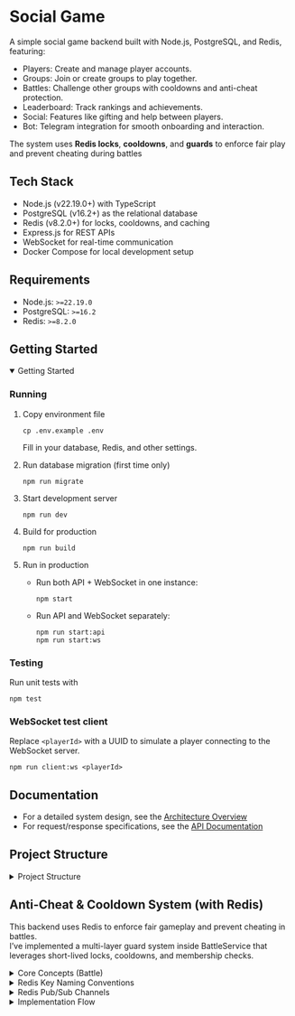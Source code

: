 # Social Game

A simple social game backend built with Node.js, PostgreSQL, and Redis, featuring:

- Players: Create and manage player accounts.
- Groups: Join or create groups to play together.
- Battles: Challenge other groups with cooldowns and anti-cheat protection.
- Leaderboard: Track rankings and achievements.
- Social: Features like gifting and help between players.
- Bot: Telegram integration for smooth onboarding and interaction.

The system uses **Redis locks**, **cooldowns**, and **guards** to enforce fair play and prevent cheating during battles

## Tech Stack
- Node.js (v22.19.0+) with TypeScript
- PostgreSQL (v16.2+) as the relational database
- Redis (v8.2.0+) for locks, cooldowns, and caching
- Express.js for REST APIs
- WebSocket for real-time communication
- Docker Compose for local development setup

## Requirements
- Node.js: `>=22.19.0`
- PostgreSQL: `>=16.2`
- Redis: `>=8.2.0`

## Getting Started
<details open>
<summary>Getting Started</summary>

### Running
1. Copy environment file
   ```
   cp .env.example .env
   ```
   Fill in your database, Redis, and other settings.

2. Run database migration (first time only)
   ```
   npm run migrate
   ```

3. Start development server
   ```
   npm run dev
   ```

4. Build for production
   ```
   npm run build
   ```

5. Run in production
   - Run both API + WebSocket in one instance:
     ```
     npm start
     ```
   - Run API and WebSocket separately:
     ```
     npm run start:api
     npm run start:ws
     ```

### Testing
Run unit tests with
```
npm test
```

### WebSocket test client
Replace `<playerId>` with a UUID to simulate a player connecting to the WebSocket server.
```
npm run client:ws <playerId>
```
</details>

## Documentation

- For a detailed system design, see the [Architecture Overview](./ARCHITECTURE.md)
- For request/response specifications, see the [API Documentation](./API.md)

## Project Structure
<details>
<summary>Project Structure</summary>

```
├── package.json
├── tsconfig.json                    # TypeScript configuration
├── docker-compose.yml               # Docker setup for services
├── .env.example                     # Example environment variables
├── README.md
├── API.md                           # API reference documentation
├── ARCHITECTURE.md                  # System architecture overview
│
├── migrations
│   └── 001_init.sql                 # Initial database setup: basic schema
│
├── scripts
│   ├── build.ts                     # ESBuild configuration and build script
│   ├── migrate.ts                   # Script to run database migration files
│   └── ws-client.ts                 # WebSocket test client
│
└── src
    ├── index.ts                     # Entry point
    ├── server.ts                    # API bootstrap (Express)
    ├── ws-server.ts                 # WebSocket bootstrap
    ├── app.ts                       # Express app setup (middlewares, routes)
    ├── migrate.ts                   # Run migrations
    ├── error-handler.ts             # Centralized error handler
    │
    ├── core                         # Core infrastructure
    │   ├── db.ts                    # Postgres pool/connection
    │   ├── redis.ts                 # Redis pub/sub client
    │
    ├── exceptions                   # Custom exceptions
    │   └── app-exception.ts         # Base exception
    │
    ├── middlewares                  # Express middlewares
    │   └── authentication.ts        # Auth middleware
    │
    ├── types                        # Shared types & augmentations
    │   └── express.d.ts             # Extend Express Request/Response types
    │
    ├── constants
    │   └── redis-channels.ts        # Centralized Redis channel names for publish/subscribe
    │
    └── modules                      # Feature modules
        ├── battle
        │   ├── battle.ts            # Entity (interfaces, constants)
        │   ├── battle.repository.ts # DB queries
        │   ├── battle.service.ts    # Business logic
        │   ├── battle.controller.ts # REST (Express routes)
        │   └── battle.ws.ts         # WebSocket handlers
        │
        ├── player
        ├── group
        ├── leaderboard
        ├── social
        └── bot
```
</details>

## Anti-Cheat & Cooldown System (with Redis)

This backend uses Redis to enforce fair gameplay and prevent cheating in battles.\
I’ve implemented a multi-layer guard system inside BattleService that leverages short-lived locks, cooldowns, and membership checks.

<details>
<summary>Core Concepts (Battle)</summary>

### Core Concepts (Battle)

1. **Per-Player Rate Limits**
   - Prevent spamming of actions (create/join/attack/etc.)
   - Redis key: `ratelimit:{playerId}:{action}`
   - Example: `ratelimit:123:create_battle`
   - Stores an increment counter with an expiry window (e.g., 60s).
   - If limit exceeded → `AppException('Too many battle creation attempts. Try again later.', 429)`.
2. **Group Cooldowns**
   - Prevents groups from creating battles too frequently.
   - Redis key: `cooldown:attack:{groupId}`
   - Example: `cooldown:attack:abc`
   - Set with TTL (e.g., 5m) when a group creates a battle.
   - If another battle is requested before cooldown expires → `AppException('Attacking group is on cooldown. Try later.', 429)`.
3. **Join Guards**
   - Can only join one battle within a 60-second window.
   - Prevents cheating in participant lists:
     - Cannot join a finished battle.
     - Cannot join both attacker & defender sides.
     - Cannot double-join the same battle.
   - Uses DB checks and Redis temporary markers
   - Redis key: `ratelimit:{playerId}:join_battle`
   - Example: `ratelimit:123:join_battle`
   - Helps avoid race conditions in high-traffic environments.
4. **Start Locks**
   - Prevents concurrent race conditions where two players try to start the same battle simultaneously.
   - Redis key: `lock:battle:{battleId}:begin`
   - Uses **SETNX + TTL** (atomic lock).
   - If lock exists → `AppException('Battle is already being started.', 409)`.
5. **Finish Guards**
   - Prevents finishing a battle too soon after starting (anti-abuse).
   - Enforce **minimum battle duration** (e.g., 60s).
   - Check from `started_at` field in `battle` entity.
   - If `now - battle.started_at < 60s` → `AppException('Battle cannot be finished yet.', 400)`
</details>

<details>
<summary>Redis Key Naming Conventions</summary>

### Redis Key Naming Conventions

| Key pattern | Purpose | TTL |
| --- | --- | --- |
| `ratelimit:{playerId}:{action}` | Per-player action rate limit | 60 seconds |
| `cooldown:attack:{groupId}` | Group cooldown after creating battle | 5 minutes |
| `lock:battle:{battleId}:begin` | Concurrency lock for beginBattle | 5 seconds |
| `leaderboard:24` | Sorted set tracking group scores for the last 24 hours | 24 hours |
| `member:battle:{battleId}` | Store all player IDs that are participating in a specific battle. Only players who started the battle and joined are added. | 30 minutes or **Battle finished** |
</details>

<details>
<summary>Redis Pub/Sub Channels</summary>

### Redis Pub/Sub Channels
The backend uses Redis Pub/Sub to broadcast battle events. Each battle-related action has its own channel:

| Channel | Description | Payload Example |
| --- | --- | --- |
| `battle:begin` | Triggered when a battle starts. | `{ "battleId": "uuid" }` |
| `battle:join` | Triggered when a player joins an ongoing battle. | `{ "battleId": "uuid", "playerId": "uuid" }` |
| `battle:finished` | Triggered when a battle finishes. | `{ "battleId": "uuid", "winnerGroupId": "uuid", "score": 100 }` |
</details>

<details>
<summary>Implementation Flow</summary>

### Implementation Flow

1. **Battle Lifecycle**
   ```mermaid
   stateDiagram-v2
       [*] --> Pending
       Pending --> Running: beginBattle (lock acquired)
       Running --> Finished: finishBattle (>=60s elapsed)
       Finished --> [*]
   ```
2. **Create Battle**
   ```mermaid
   sequenceDiagram
       participant Player
       participant Service
       participant Redis
       participant DB

       Player->>Service: POST /battles

       Service->>DB: Get attackerMembers, defenderMembers
       alt Creator invalid membership
           Service-->>Player: Error 400 (must be in exactly one group)
       else Valid membership
           Service->>Redis: INCR ratelimit:{playerId}:create_battle (TTL=60s)
           alt Player exceeded limit
               Service-->>Player: Error 429 (too many battle creation attempts)
           else Within limit
               Service->>Redis: SETNX cooldown:attack:{attackerGroupId} (TTL=5m)
               alt Group on cooldown
                   Service-->>Player: Error 429 (attacker group on cooldown)
               else Cooldown acquired
                   Service->>DB: INSERT battle (attacker vs defender)
                   Service->>DB: INSERT battle_members (creator as initiator)
                   Service-->>Player: Battle created
               end
           end
       end
   ```
3. **Join Battle**
   ```mermaid
   sequenceDiagram
       participant Player
       participant Service
       participant DB
       participant Redis
   
       Player->>Service: POST /battles/:id/join
       Service->>DB: findById(battleId)
       alt not found
           DB-->>Service: null
           Service-->>Player: Error 404 (battle not found)
       else found
           alt not running
               DB-->>Service: state != running
               Service-->>Player: Error 400 (cannot join)
           else running
               Service->>DB: listMembers(battleId)
               alt already joined
                   DB-->>Service: player exists
                   Service-->>Player: Error 400 (player already joined)
               else not joined
                   Service->>Redis: INCR ratelimit:{playerId}:join_battle (TTL=60s)
                   alt join attempts > 3
                       Redis-->>Service: count exceeded
                       Service-->>Player: Error 429 (too many join attempts)
                   else ok
                       Service->>DB: Get attackerMembers, defenderMembers
                       Service->>Service: validate group membership
                       alt invalid membership
                           Service-->>Player: Error 400 (must belong to exactly one side)
                       else valid
                           Service->>DB: INSERT battle_members (playerId, role)
                           Service->>Redis: SADD member:battle:{battleId} <playerId>
                           Service->>Redis: PUBLISH battle:join { battleId, playerId }
                           Service-->>Player: Joined battle
                       end
                   end
               end
           end
       end
   ```
4. **Begin Battle**
   ```mermaid
   sequenceDiagram
       participant Player
       participant Service
       participant Redis
       participant DB

       Player->>Service: POST /battles/:id/begin
       Service->>DB: findById(battleId)
       alt Battle not found
           DB-->>Service: null
           Service-->>Player: Error 404 (battle not found)
       else Battle exists
           alt State != pending
               Service-->>Player: Error 400 (battle cannot be started)
           else Pending
               Service->>Redis: SETNX lock:battle:{battleId}:begin (TTL=5s)
               alt Lock not acquired
                   Service-->>Player: Error 409 (another request is starting)
               else Lock acquired
                   Service->>DB: listMembers(battleId)
                   Service->>Service: check authorization (initiator or owner)
                   alt Not authorized
                       Service-->>Player: Error 403 (not authorized)
                   else Authorized
                       Service->>DB: UPDATE battle (state=running, started=now)
                       Service->>Redis: SADD member:battle:{battleId} <playerId>
                       Service->>Redis: PUBLISH battle:begin { battleId }
                       Service-->>Player: Battle started
                   end
                   Service->>Redis: DEL lock:battle:{battleId}:begin (releaseLock)
               end
           end
       end
   ```
5. **Finish Battle**
   ```mermaid
   sequenceDiagram
       participant Player
       participant Service
       participant DB
       participant Redis
   
       Player->>Service: POST /battles/:id/finish
       Service->>DB: findById(battleId)
       alt not found
            DB-->>Service: null
            Service-->>Player: Error 404 (battle not found)
        else found
            alt not running
                DB-->>Service: state != running
                Service-->>Player: Error 400 (cannot finish)
            else running
                Service->>Service: check elapsed >= 60s (battle.started_at)
                alt too early
                    Service-->>Player: Error 400 (finish too soon)
                else valid
                    Service->>DB: listMembers(battleId)
                    Service->>Service: check authorization (initiator or owner)
                    alt not authorized
                        Service-->>Player: Error 403 (not authorized)
                    else authorized
                        Service->>DB: UPDATE battle.state = finished
                        Service->>Service: pick random winner + score
                        Service->>DB: UPSERT leaderboard (winnerGroupId, score, updatedAt)
                        Service->>Redis: ZINCRBY leaderboard:24h <score> <winnerGroupId>
                        Service->>Redis: PUBLISH battle:finished { battleId, winnerGroupId, score }
                        Service-->>Player: Battle finished
                    end
                end
        end
    end
   ```
</details>
